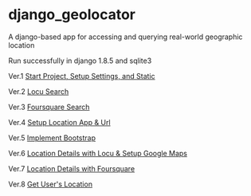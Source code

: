 django_geolocator
=================

A django-based app for accessing and querying real-world geographic location

Run successfully in django 1.8.5 and sqlite3

Ver.1   [Start Project, Setup Settings, and Static](../../tree/d4aaafd8953cd07859ddbf9bb1517b6958fc862a)

Ver.2   [Locu Search](../../tree/b8179c09e0b343a776cec7033b78bb9b9bcdfa36)

Ver.3   [Foursquare Search](../../tree/7190932c4acc7c0f8d2bebe7ddb2c91a56e3708d)

Ver.4   [Setup Location App & Url](../../tree/c3696c0e1aff32dc9a874f7e026eb1a88ea1d398)

Ver.5   [Implement Bootstrap](../../tree/e92fef1641b525dbf99c0ef17f17a0b585113b88)

Ver.6   [Location Details with Locu & Setup Google Maps](../../tree/7e7db2f3cee82dd8775a85a50f15862e727b9179)

Ver.7   [Location Details with Foursquare](../../tree/b4c8075c9b2ef91d64ebf795848cc385312433fa)

Ver.8   [Get User's Location](../../tree/305327b4c4dd948c4cff703d27fdfa2b443f718a)